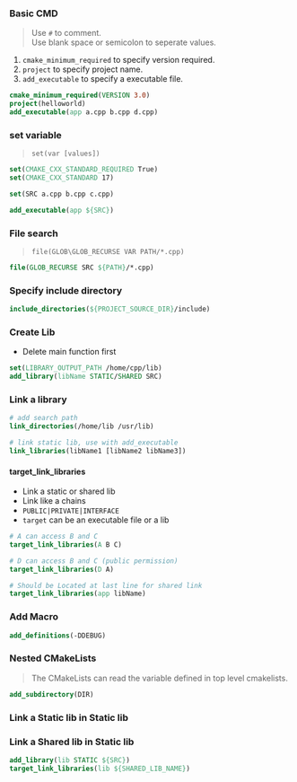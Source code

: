 ### Basic CMD  
> Use `#` to comment.  
> Use blank space or semicolon to seperate values.  
1. `cmake_minimum_required` to specify version required.  
2. `project` to specify project name.  
3. `add_executable` to specify a executable file.  

```cmake
cmake_minimum_required(VERSION 3.0)
project(helloworld)
add_executable(app a.cpp b.cpp d.cpp)
```

### set variable  
> `set(var [values])`  
```cmake
set(CMAKE_CXX_STANDARD_REQUIRED True)
set(CMAKE_CXX_STANDARD 17)

set(SRC a.cpp b.cpp c.cpp)

add_executable(app ${SRC})
```

### File search  
> `file(GLOB\GLOB_RECURSE VAR PATH/*.cpp)`  
```cmake
file(GLOB_RECURSE SRC ${PATH}/*.cpp)
```

### Specify include directory  
```cmake
include_directories(${PROJECT_SOURCE_DIR}/include)
```

### Create Lib  
- Delete main function first  
```cmake
set(LIBRARY_OUTPUT_PATH /home/cpp/lib)
add_library(libName STATIC/SHARED SRC)
```

### Link a library  
```cmake
# add search path
link_directories(/home/lib /usr/lib)

# link static lib, use with add_executable
link_libraries(libName1 [libName2 libName3])
```

#### target_link_libraries  
- Link a static or shared lib  
- Link like a chains  
- `PUBLIC|PRIVATE|INTERFACE`  
- `target` can be an executable file or a lib  
```cmake
# A can access B and C
target_link_libraries(A B C)

# D can access B and C (public permission)
target_link_libraries(D A)

# Should be Located at last line for shared link
target_link_libraries(app libName)
```

### Add Macro  
```cmake
add_definitions(-DDEBUG)
```

### Nested CMakeLists  
> The CMakeLists can read the variable defined in top level cmakelists.  
```cmake
add_subdirectory(DIR)
```

### Link a Static lib in Static lib  

### Link a Shared lib in Static lib  
```cmake
add_library(lib STATIC ${SRC})
target_link_libraries(lib ${SHARED_LIB_NAME})
```

